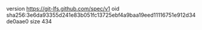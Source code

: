 version https://git-lfs.github.com/spec/v1
oid sha256:3e6da93355d241e83b051fc13725ebf4a9baa19eed11116751e912d34de0aae0
size 434
